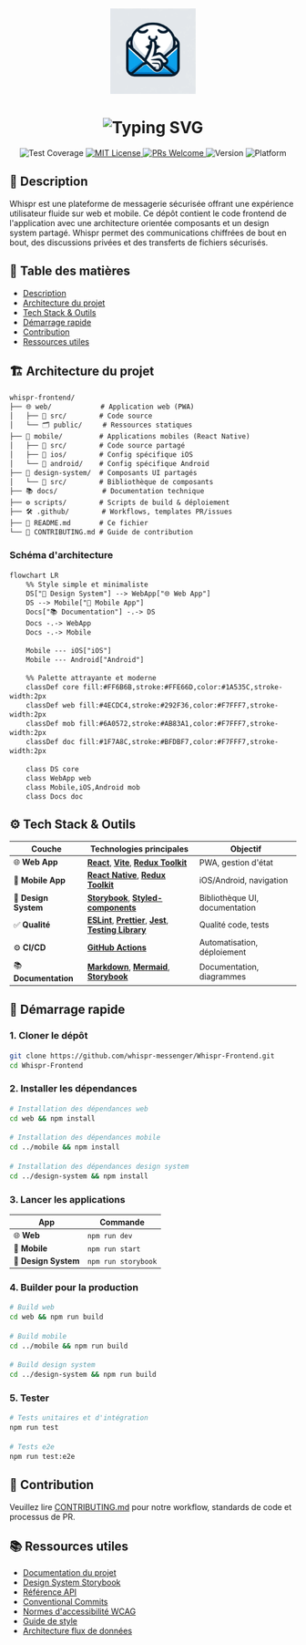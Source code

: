<div align="center">

<img src="./assets/image.png" width="150" alt="Whispr Logo">
  <h1 align="center">
    <img src="https://readme-typing-svg.herokuapp.com?font=Fira+Code&weight=600&size=28&duration=3000&pause=1000&color=0A192F&center=true&vCenter=true&random=false&width=435&lines=Whispr+Messenger;Communications+S%C3%A9curis%C3%A9es;Messages+Priv%C3%A9s" alt="Typing SVG" />
  </h1>
</div>

<p align="center">
  <img src="https://img.shields.io/badge/coverage-70%25-brightgreen?style=for-the-badge" alt="Test Coverage">
  <a href="https://github.com/whispr-messenger/Whispr-Frontend/blob/main/LICENSE">
    <img src="https://img.shields.io/badge/license-MIT-blue?style=for-the-badge" alt="MIT License">
  </a>
  <a href="https://github.com/whispr-messenger/Whispr-Frontend/blob/main/CONTRIBUTING.md">
    <img src="https://img.shields.io/badge/PRs-welcome-brightgreen.svg?style=for-the-badge" alt="PRs Welcome">
  </a>
  <img src="https://img.shields.io/badge/version-1.0.0-orange?style=for-the-badge" alt="Version">
  <img src="https://img.shields.io/badge/platform-Web%20%7C%20Mobile-purple?style=for-the-badge" alt="Platform">
</p>

## 📝 Description

Whispr est une plateforme de messagerie sécurisée offrant une expérience utilisateur fluide sur web et mobile. Ce dépôt contient le code frontend de l'application avec une architecture orientée composants et un design system partagé. Whispr permet des communications chiffrées de bout en bout, des discussions privées et des transferts de fichiers sécurisés.

## 📑 Table des matières

- [Description](#-description)
- [Architecture du projet](#-architecture-du-projet)
- [Tech Stack & Outils](#️-tech-stack--outils)
- [Démarrage rapide](#-démarrage-rapide)
- [Contribution](#-contribution)
- [Ressources utiles](#-ressources-utiles)

## 🏗 Architecture du projet

```
whispr-frontend/
├── 🌐 web/            # Application web (PWA)
│   ├── 📁 src/        # Code source
│   └── 🗂️ public/     # Ressources statiques
├── 📱 mobile/         # Applications mobiles (React Native)
│   ├── 📁 src/        # Code source partagé
│   ├── 🍏 ios/        # Config spécifique iOS
│   └── 🤖 android/    # Config spécifique Android
├── 🎨 design-system/  # Composants UI partagés
│   └── 📁 src/        # Bibliothèque de composants
├── 📚 docs/           # Documentation technique
├── ⚙️ scripts/        # Scripts de build & déploiement
├── 🛠️ .github/        # Workflows, templates PR/issues
├── 📄 README.md       # Ce fichier
└── 📝 CONTRIBUTING.md # Guide de contribution
```

### Schéma d'architecture

```mermaid
flowchart LR
    %% Style simple et minimaliste
    DS["🎨 Design System"] --> WebApp["🌐 Web App"]
    DS --> Mobile["📱 Mobile App"]
    Docs["📚 Documentation"] -.-> DS
    Docs -.-> WebApp
    Docs -.-> Mobile
    
    Mobile --- iOS["iOS"]
    Mobile --- Android["Android"]
    
    %% Palette attrayante et moderne
    classDef core fill:#FF6B6B,stroke:#FFE66D,color:#1A535C,stroke-width:2px
    classDef web fill:#4ECDC4,stroke:#292F36,color:#F7FFF7,stroke-width:2px
    classDef mob fill:#6A0572,stroke:#AB83A1,color:#F7FFF7,stroke-width:2px
    classDef doc fill:#1F7A8C,stroke:#BFDBF7,color:#F7FFF7,stroke-width:2px
    
    class DS core
    class WebApp web
    class Mobile,iOS,Android mob
    class Docs doc
```

## ⚙️ Tech Stack & Outils

| Couche | Technologies principales | Objectif |
|-------|------------------------|----------|
| 🌐 **Web App** | [**React**](https://reactjs.org/), [**Vite**](https://vitejs.dev/), [**Redux Toolkit**](https://redux-toolkit.js.org/) | PWA, gestion d'état |
| 📱 **Mobile App** | [**React Native**](https://reactnative.dev/), [**Redux Toolkit**](https://redux-toolkit.js.org/) | iOS/Android, navigation |
| 🎨 **Design System** | [**Storybook**](https://storybook.js.org/), [**Styled-components**](https://styled-components.com/) | Bibliothèque UI, documentation |
| ✅ **Qualité** | [**ESLint**](https://eslint.org/), [**Prettier**](https://prettier.io/), [**Jest**](https://jestjs.io/), [**Testing Library**](https://testing-library.com/) | Qualité code, tests |
| ⚙️ **CI/CD** | [**GitHub Actions**](https://github.com/features/actions) | Automatisation, déploiement |
| 📚 **Documentation** | [**Markdown**](https://www.markdownguide.org/), [**Mermaid**](https://mermaid.js.org/), [**Storybook**](https://storybook.js.org/) | Documentation, diagrammes |

## 🚀 Démarrage rapide

### 1. **Cloner le dépôt**
```bash
git clone https://github.com/whispr-messenger/Whispr-Frontend.git
cd Whispr-Frontend
```

### 2. **Installer les dépendances**
```bash
# Installation des dépendances web
cd web && npm install

# Installation des dépendances mobile
cd ../mobile && npm install

# Installation des dépendances design system
cd ../design-system && npm install
```

### 3. **Lancer les applications**
| App | Commande |
|-----|----------|
| 🌐 **Web** | `npm run dev` |
| 📱 **Mobile** | `npm run start` |
| 🎨 **Design System** | `npm run storybook` |

### 4. **Builder pour la production**
```bash
# Build web
cd web && npm run build

# Build mobile
cd ../mobile && npm run build

# Build design system
cd ../design-system && npm run build
```

### 5. **Tester**
```bash
# Tests unitaires et d'intégration
npm run test

# Tests e2e
npm run test:e2e
```

## 🤝 Contribution

Veuillez lire [CONTRIBUTING.md](./CONTRIBUTING.md) pour notre workflow, standards de code et processus de PR.

## 📚 Ressources utiles

- [Documentation du projet](./docs/)
- [Design System Storybook](http://localhost:6006)
- [Référence API](./docs/api.md)
- [Conventional Commits](https://www.conventionalcommits.org/)
- [Normes d'accessibilité WCAG](https://www.w3.org/WAI/standards-guidelines/wcag/)
- [Guide de style](./docs/style-guide.md)
- [Architecture flux de données](./docs/data-flow.md)
